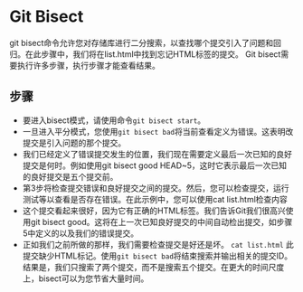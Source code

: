 # Git Bisect
git bisect命令允许您对存储库进行二分搜索，以查找哪个提交引入了问题和回归。在此步骤中，我们将在list.html中找到忘记HTML标签的提交。
Git bisect需要执行许多步骤，执行步骤才能查看结果。

## 步骤
+ 要进入bisect模式，请使用命令`git bisect start`。
+ 一旦进入平分模式，您使用`git bisect bad`将当前查看定义为错误。这表明改提交是引入问题的那个提交。
+ 我们已经定义了错误提交发生的位置，我们现在需要定义最后一次已知的良好提交是何时。例如使用git bisect good HEAD~5，这时它表示最后一次已知的良好提交是五个提交前。
+ 第3步将检查提交错误和良好提交之间的提交。然后，您可以检查提交，运行测试等以查看是否存在错误。在此示例中，您可以使用cat list.html检查内容
+ 这个提交看起来很好，因为它有正确的HTML标签。我们告诉Git我们很高兴使用git bisect good。这将在上一次已知良好提交的中间自动检出提交，如步骤5中定义的以及我们的错误提交。
+ 正如我们之前所做的那样，我们需要检查提交是好还是坏。
 `cat list.html`
此提交缺少HTML标记。使用`git bisect bad`将结束搜索并输出相关的提交ID。
结果是，我们只搜索了两个提交，而不是搜索五个提交。在更大的时间尺度上，bisect可以为您节省大量时间。
